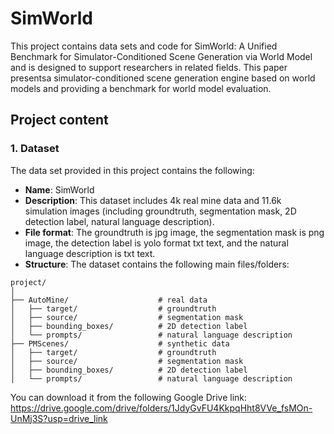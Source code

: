 # SimWorld
This project contains data sets and code for SimWorld: A Unified Benchmark for Simulator-Conditioned Scene Generation via World Model and is designed to support researchers in related fields. This paper presentsa simulator-conditioned scene generation engine based on world models and providing a benchmark for world model evaluation.

## Project content
### 1. Dataset
The data set provided in this project contains the following:
- **Name**: SimWorld
- **Description**: This dataset includes 4k real mine data and 11.6k simulation images (including groundtruth, segmentation mask, 2D detection label, natural language description).
- **File format**: The groundtruth is jpg image, the segmentation mask is png image, the detection label is yolo format txt text, and the natural language description is txt text.
- **Structure**: The dataset contains the following main files/folders:
```
project/
│
├── AutoMine/                    # real data
│   ├── target/                  # groundtruth
│   ├── source/                  # segmentation mask
│   ├── bounding_boxes/          # 2D detection label
│   └── prompts/                 # natural language description
├── PMScenes/                    # synthetic data
│   ├── target/                  # groundtruth
│   ├── source/                  # segmentation mask
│   ├── bounding_boxes/          # 2D detection label
│   └── prompts/                 # natural language description
```
You can download it from the following Google Drive link: https://drive.google.com/drive/folders/1JdyGvFU4KkpqHht8VVe_fsMOn-UnMj3S?usp=drive_link
